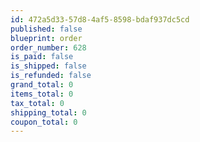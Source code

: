 ```yaml
---
id: 472a5d33-57d8-4af5-8598-bdaf937dc5cd
published: false
blueprint: order
order_number: 628
is_paid: false
is_shipped: false
is_refunded: false
grand_total: 0
items_total: 0
tax_total: 0
shipping_total: 0
coupon_total: 0
---
```


